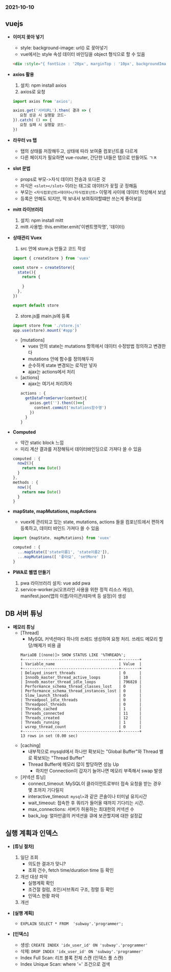 ### 2021-10-10

## vuejs
- **이미지 꽂아 넣기**
    - style: background-image: url() 로 꽂아넣기
    - vue에서는 style 속성 데이터 바인딩을 object 형식으로 할 수 있음
    ```html
    <div :style="{ fontSize : '20px', marginTop : '10px', backgroundImage : 'url(경로)'"></div>
    ```

- **axios 활용**
    1. 설치: npm install axios
    2. axios로 요청
    ```javascript
    import axios from 'axios';
    
    axios.get('서버URL').then( 결과 => {
       요청 성공 시 실행할 코드~
    }).catch( () => {
       요청 실패 시 실행할 코드~
    })
    ```
    
- **라우터 vs 탭**
    - 탭의 상태를 저장해두고, 상태에 따라 보여줄 컴포넌트를 다르게
    - 다른 페이지가 필요하면 vue-router, 간단한 UI들은 탭으로 만들어도 ㄱㅊ

- **slot 문법**
    - props로 부모->자식 데이터 전송과 또다른 것
    - 자식은 `<slot></slot>` 이라는 태그로 데이터가 꽂힐 곳 정해둠
    - 부모는 `<자식컴포넌트>데이터</자식컴포넌트>` 이렇게 사이에 데이터 작성해서 보냄
    - 등록은 안해도 되지만, 딱 보내서 보여줘야할떄만 쓰는게 좋아보임

- **mitt 라이브러리**
    1. 설치: npm install mitt
    2. mitt 사용법: this.emitter.emit('이벤트명작명', '데이터)

- **상태관리 Vuex**
    1. src 안에 store.js 만들고 코드 작성
    ```javascript
    import { createStore } from 'vuex'
    
    const store = createStore({
      state(){
        return {
          
        }
      },
    })
    
    export default store
    ```
    2. store.js를 main.js에 등록
    ``` javascript
    import store from './store.js'
    app.use(store).mount('#app')
    ```
    - [mutations]
        - vuex 안의 state는 mutations 항목에서 데이터 수정방법 정의하고 변경한다
        - mutations 안에 함수를 정의해두자
        - 순수하게 state 변경되는 로직만 넣자
        - ajax는 actions에서 처리
    - [actions]
        - ajax는 여기서 처리하자
        ```javascript
        actions : {
          getDataFromServer(context){
            axios.get('').then(()=>{ 
              context.commit('mutations함수명') 
            })
          }
        }
        ```

- **Computed**
    - 약간 static block 느낌 
    - 미리 계산 결과를 저장해둬서 데이터바인딩으로 가져다 쓸 수 있음
    ```javascript
    computed : {
      now2(){
        return new Date()
      }
    }, 
    methods : {
      now(){
        return new Date()
      }
    }
    ```

- **mapState, mapMutations, mapActions**    
    - vuex에 관리되고 있는 state, mutations, actions 들을 컴포넌트에서 편하게 등록하고, 데이터 바인드 가져다 쓸 수 있음
    ```javascript
    import {mapState, mapMutations} from 'vuex'
    
    computed : {
      ...mapState(['state이름1', 'state이름2']),
      ...mapMutations([ '좋아요', 'setMore' ])
    }
    ```

- **PWA로 웹앱 만들기**    
    1. pwa 라이브러리 설치: vue add pwa
    2. service-worker.js(오프라인 사용을 위한 정적 리소스 캐싱), manifest.json(앱의 이름/아이콘/테마색 등 설정)이 생성
    
## DB 서버 튜닝
- **메모리 튜닝**
    - [Thread]
        - MySQL 커넥션마다 하나의 쓰레드 생성하여 요청 처리. 쓰레드 메모리 할당/해제가 비용 큼
        ```mysql
        MariaDB [(none)]> SHOW STATUS LIKE '%THREAD%';
        +------------------------------------------+--------+
        | Variable_name                            | Value  |
        +------------------------------------------+--------+
        | Delayed_insert_threads                   | 0      |
        | Innodb_master_thread_active_loops        | 10     |
        | Innodb_master_thread_idle_loops          | 796828 |
        | Performance_schema_thread_classes_lost   | 0      |
        | Performance_schema_thread_instances_lost | 0      |
        | Slow_launch_threads                      | 0      |
        | Threadpool_idle_threads                  | 0      |
        | Threadpool_threads                       | 0      |
        | Threads_cached                           | 1      |
        | Threads_connected                        | 11     |
        | Threads_created                          | 12     |
        | Threads_running                          | 1      |
        | wsrep_thread_count                       | 0      |
        +------------------------------------------+--------+
        13 rows in set (0.00 sec)
        ```
    - [caching]
        - 내부적으로 mysqld에서 하나만 확보되는 "Global Buffer"와 Thread 별로 확보되는 "Thread Buffer"
        - Thread Buffer에 메모리 많이 할당하면 성능 Up
            - 하지만 Connection이 갑자기 늘어나면 메모리 부족해서 swap 발생
    - [커넥션 튜닝]
        - connect_timeout: MySQL이 클라이언트로부터 접속 요청을 받는 경우 몇 초까지 기다릴지
        - interactive_timeout: `mysql>`과 같은 콘솔이나 터미널 유지시간
        - wait_timeout: 접속한 후 쿼리가 들어올 때까지 기다리는 시간. 
        - max_connections: 서버가 허용하는 최대한의 커넥션 수
        - back_log: 얼마만큼의 커넥션을 큐에 보관할지에 대한 설정값

## 실행 계획과 인덱스
- **[튜닝 절차]**
    1. 일단 조회
        - 의도한 결과가 맞니?
        - 조회 건수, fetch time/duration time 등 확인
    2. 개선 대상 파악
        - 실행계획 확인
        - 조건절 컬럼, 조인/서브쿼리 구조, 정렬 등 확인
        - 인덱스 현황 파악
    3. 개선

- **[실행 계획]**
    - `EXPLAIN SELECT * FROM  'subway'.'programmer';`

- **[인덱스]**
    - 생성: `CREATE INDEX 'idx_user_id' ON 'subway'.'programmer'`
    - 삭제: `DROP INDEX 'idx_user_id' ON 'subway'.'programmer'`
    - Index Full Scan: 리프 블록 전체 스캔 (인덱스 풀 스캔)
    - Index Unique Scan: where '=' 조건으로 검색
